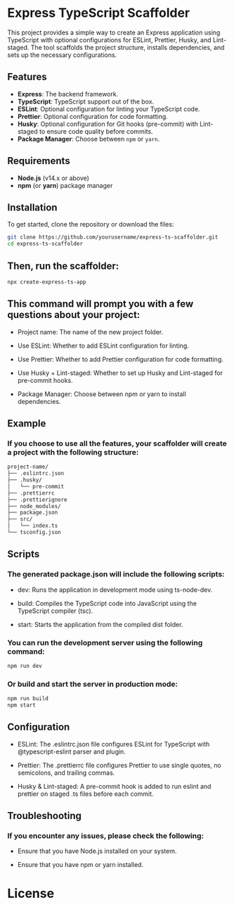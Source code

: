 # Express TypeScript Scaffolder

This project provides a simple way to create an Express application using TypeScript with optional configurations for ESLint, Prettier, Husky, and Lint-staged. The tool scaffolds the project structure, installs dependencies, and sets up the necessary configurations.

## Features

- **Express**: The backend framework.
- **TypeScript**: TypeScript support out of the box.
- **ESLint**: Optional configuration for linting your TypeScript code.
- **Prettier**: Optional configuration for code formatting.
- **Husky**: Optional configuration for Git hooks (pre-commit) with Lint-staged to ensure code quality before commits.
- **Package Manager**: Choose between `npm` or `yarn`.

## Requirements

- **Node.js** (v14.x or above)
- **npm** (or **yarn**) package manager

## Installation

To get started, clone the repository or download the files:

```bash
git clone https://github.com/yourusername/express-ts-scaffolder.git
cd express-ts-scaffolder
```

## Then, run the scaffolder:

```bash
npx create-express-ts-app
```

## This command will prompt you with a few questions about your project:

- Project name: The name of the new project folder.

- Use ESLint: Whether to add ESLint configuration for linting.

- Use Prettier: Whether to add Prettier configuration for code formatting.

- Use Husky + Lint-staged: Whether to set up Husky and Lint-staged for pre-commit hooks.

- Package Manager: Choose between npm or yarn to install dependencies.

## Example

### If you choose to use all the features, your scaffolder will create a project with the following structure:

```bash
project-name/
├── .eslintrc.json
├── .husky/
│   └── pre-commit
├── .prettierrc
├── .prettierignore
├── node_modules/
├── package.json
├── src/
│   └── index.ts
└── tsconfig.json

```

## Scripts

### The generated package.json will include the following scripts:

- dev: Runs the application in development mode using ts-node-dev.

- build: Compiles the TypeScript code into JavaScript using the TypeScript compiler (tsc).

- start: Starts the application from the compiled dist folder.

### You can run the development server using the following command:

```bash
npm run dev
```

### Or build and start the server in production mode:

```bash
npm run build
npm start
```

## Configuration

- ESLint: The .eslintrc.json file configures ESLint for TypeScript with @typescript-eslint parser and plugin.

- Prettier: The .prettierrc file configures Prettier to use single quotes, no semicolons, and trailing commas.

- Husky & Lint-staged: A pre-commit hook is added to run eslint and prettier on staged .ts files before each commit.

## Troubleshooting

### If you encounter any issues, please check the following:

- Ensure that you have Node.js installed on your system.

- Ensure that you have npm or yarn installed.

# License

<!-- This project is licensed under the MIT License - see the LICENSE file for details. -->
